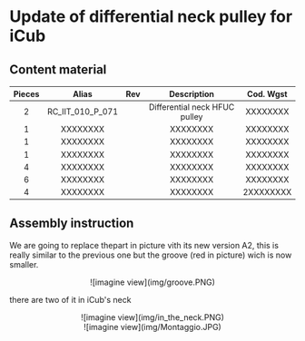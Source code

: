 # **Update of differential neck pulley for iCub**



## Content material

|  Pieces |     Alias           | Rev    |          Description                        |  Cod. Wgst |
|   :---: |    :---:            |  :---: |     :---:                                   |   :---:   |
|    2   | RC_IIT_010_P_071   |        | Differential neck HFUC pulley                       | XXXXXXXX |
|     1   | XXXXXXXX   |        | XXXXXXXX                     | XXXXXXXX |
|     1   |  XXXXXXXX  |        | XXXXXXXX                     | XXXXXXXX |
|     1   |  XXXXXXXX  |        | XXXXXXXX                      | XXXXXXXX |
|     4   |  XXXXXXXX   |        | XXXXXXXX           | XXXXXXXX |
|     6   | XXXXXXXX     |        |XXXXXXXX            |  XXXXXXXX |
|     4   | XXXXXXXX       |        |XXXXXXXX |  2XXXXXXXX |

## Assembly instruction

We are going to replace thepart in picture vith its new version A2, this is really similar to the previous one but the groove (red in picture) wich is now smaller.

<center> ![imagine view](img/groove.PNG)</center>

there are two of it  in iCub's neck
<center> ![imagine view](img/in_the_neck.PNG)</center>


<center> ![imagine view](img/Montaggio.JPG) </center>
